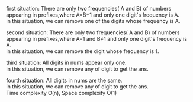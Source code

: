first situation: There are only two frequencies( A and B) of numbers appearing in prefixes,where A=B+1 and only one digit's frequency is A.  
in this situation, we can remove one of the digits whose frequency is A.  
  
second situation: There are only two frequencies( A and B) of numbers appearing in prefixes,where A=1 and B≠1 and only one digit's frequency is A.  
in this situation, we can remove the digit whose frequency is 1.  
  
third situation: All digits in nums appear only one.  
in this situation, we can remove any of digit to get the ans.  
  
fourth situation: All digits in nums are the same.  
in this situation, we can remove any of digit to get the ans.  
Time complexity O(n), Space complexity O(1)
